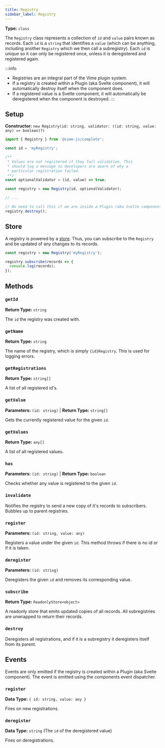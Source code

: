 ```yaml
---
title: Registry
sidebar_label: Registry
---
```


**Type:** `class`

The `Registry` class represents a collection of `id` and `value` pairs known as records. Each `id` is a `string`
that identifies a `value` (which can be anything, including another `Registry` which we then call a subregistry).
Each `id` is unique so it can only be registered once, unless it is deregistered and registered again.

:::info

- Registries are an integral part of the Vime plugin system.
- If a registry is created within a Plugin (aka Svelte component), it will automatically destroy itself when the component does.
- If a registered value is a Svelte component, it will automatically be deregistered when the component is destroyed.
  :::

## Setup

**Constructor:** `new Registry(id: string, validator: ((id: string, value: any) => boolean)?)`

```js
import { Registry } from '@vime-js/complete';

const id = 'myRegistry';

/**
 * Values are not registered if they fail validation. This
 * should log a message so developers are aware of why a
 * particular registration failed.
 **/
const optionalValidator = (id, value) => true;

const registry = new Registry(id, optionalValidator);

// ...

// No need to call this if we are inside a Plugin (aka Svelte component).
registry.destroy();
```

## Store

A registry is powered by a [store][svelte-store]. Thus, you can subscribe to the `Registry` and
be updated of any changes to its records.

```js
const registry = new Registry('myRegistry');

registry.subscribe(records => {
  console.log(records);
});
```

[svelte-store]: https://svelte.dev/docs#svelte_store

## Methods

### `getId`

**Return Type:** `string`

The `id` the registry was created with.

### `getName`

**Return Type:** `string`

The name of the registry, which is simply `{id}Registry`. This is used for logging errors.

### `getRegistrations`

**Return Type:** `string[]`

A list of all registered id's.

### `getValue`

**Parameters:** `(id: string)` | **Return Type:** `string[]`

Gets the currently registered value for the given `id`.

### `getValues`

**Return Type:** `any[]`

A list of all registered values.

### `has`

**Parameters:** `(id: string)` | **Return Type:** `boolean`

Checks whether any value is registered to the given `id`.

### `invalidate`

Notifies the registry to send a new copy of it's records to subscribers. Bubbles up to parent registries.

### `register`

**Parameters:** `(id: string, value: any)`

Registers a value under the given `id`. This method throws if there is no id or if it is taken.

### `deregister`

**Parameters:** `(id: string)`

Deregisters the given `id` and removes its corresponding value.

### `subscribe`

**Return Type:** `ReadonlyStore<object>`

A readonly store that emits updated copies of all records. All subregistries are unwrapped to return their records.

### `destroy`

Deregisters all registrations, and if it is a subregistry it deregisters itself from its parent.

## Events

Events are only emitted if the registry is created within a Plugin (aka Svelte component). The event
is emitted using the components event dispatcher.

### `register`

**Data Type:** `{ id: string, value: any }`

Fires on new registrations.

### `deregister`

**Data Type:** `string` (The `id` of the deregistered value)

Fires on deregistrations.
